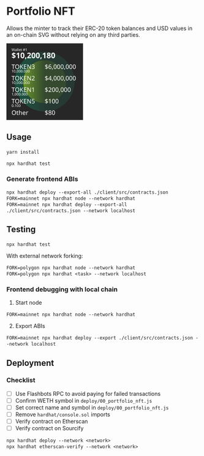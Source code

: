 # Portfolio NFT

Allows the minter to track their ERC-20 token balances and USD values in an on-chain SVG 
without relying on any third parties.

<img src="example.svg" alt="drawing" width="200"/>

## Usage

```
yarn install
```
```
npx hardhat test
```

### Generate frontend ABIs
```
npx hardhat deploy --export-all ./client/src/contracts.json
FORK=mainnet npx hardhat node --network hardhat
FORK=mainnet npx hardhat deploy --export-all ./client/src/contracts.json --network localhost

```

## Testing
```
npx hardhat test
```

With external network forking:
```
FORK=polygon npx hardhat node --network hardhat
FORK=polygon npx hardhat <task> --network localhost
```

### Frontend debugging with local chain

1. Start node
```
FORK=mainnet npx hardhat node --network hardhat
```
2. Export ABIs
```
FORK=mainnet npx hardhat deploy --export ./client/src/contracts.json --network localhost
```

## Deployment
### Checklist
- [ ] Use Flashbots RPC to avoid paying for failed transactions
- [ ] Confirm WETH symbol in `deploy/00_portfolio_nft.js`
- [ ] Set correct name and symbol in `deploy/00_portfolio_nft.js`
- [ ] Remove `hardhat/console.sol` imports
- [ ] Verify contract on Etherscan
- [ ] Verify contract on Sourcify
```
npx hardhat deploy --network <network>
npx hardhat etherscan-verify --network <network>
```
